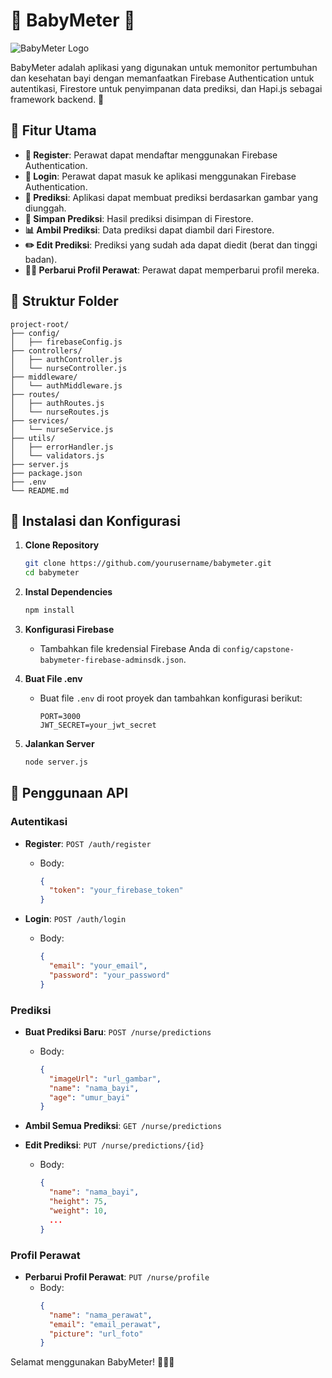 # 🍼 BabyMeter 👶

![BabyMeter Logo](https://example.com/babymeter_logo.png)

BabyMeter adalah aplikasi yang digunakan untuk memonitor pertumbuhan dan kesehatan bayi dengan memanfaatkan Firebase Authentication untuk autentikasi, Firestore untuk penyimpanan data prediksi, dan Hapi.js sebagai framework backend. 🚀

## 🌟 Fitur Utama

- **📝 Register**: Perawat dapat mendaftar menggunakan Firebase Authentication.
- **🔑 Login**: Perawat dapat masuk ke aplikasi menggunakan Firebase Authentication.
- **🔮 Prediksi**: Aplikasi dapat membuat prediksi berdasarkan gambar yang diunggah.
- **💾 Simpan Prediksi**: Hasil prediksi disimpan di Firestore.
- **📊 Ambil Prediksi**: Data prediksi dapat diambil dari Firestore.
- **✏️ Edit Prediksi**: Prediksi yang sudah ada dapat diedit (berat dan tinggi badan).
- **👩‍⚕️ Perbarui Profil Perawat**: Perawat dapat memperbarui profil mereka.

## 📂 Struktur Folder

```
project-root/
├── config/
│   ├── firebaseConfig.js
├── controllers/
│   ├── authController.js
│   └── nurseController.js
├── middleware/
│   └── authMiddleware.js
├── routes/
│   ├── authRoutes.js
│   └── nurseRoutes.js
├── services/
│   └── nurseService.js
├── utils/
│   ├── errorHandler.js
│   └── validators.js
├── server.js
├── package.json
├── .env
└── README.md
```

## 🚀 Instalasi dan Konfigurasi

1. **Clone Repository**
   ```bash
   git clone https://github.com/yourusername/babymeter.git
   cd babymeter
   ```

2. **Instal Dependencies**
   ```bash
   npm install
   ```

3. **Konfigurasi Firebase**
   - Tambahkan file kredensial Firebase Anda di `config/capstone-babymeter-firebase-adminsdk.json`.

4. **Buat File .env**
   - Buat file `.env` di root proyek dan tambahkan konfigurasi berikut:
     ```env
     PORT=3000
     JWT_SECRET=your_jwt_secret
     ```

5. **Jalankan Server**
   ```bash
   node server.js
   ```

## 🎯 Penggunaan API

### Autentikasi

- **Register**: `POST /auth/register`
  - Body:
    ```json
    {
      "token": "your_firebase_token"
    }
    ```

- **Login**: `POST /auth/login`
  - Body:
    ```json
    {
      "email": "your_email",
      "password": "your_password"
    }
    ```

### Prediksi

- **Buat Prediksi Baru**: `POST /nurse/predictions`
  - Body:
    ```json
    {
      "imageUrl": "url_gambar",
      "name": "nama_bayi",
      "age": "umur_bayi"
    }
    ```

- **Ambil Semua Prediksi**: `GET /nurse/predictions`

- **Edit Prediksi**: `PUT /nurse/predictions/{id}`
  - Body:
    ```json
    {
      "name": "nama_bayi",
      "height": 75,
      "weight": 10,
      ...
    }
    ```

### Profil Perawat

- **Perbarui Profil Perawat**: `PUT /nurse/profile`
  - Body:
    ```json
    {
      "name": "nama_perawat",
      "email": "email_perawat",
      "picture": "url_foto"
    }
    ```

Selamat menggunakan BabyMeter! 🎉👶✨
